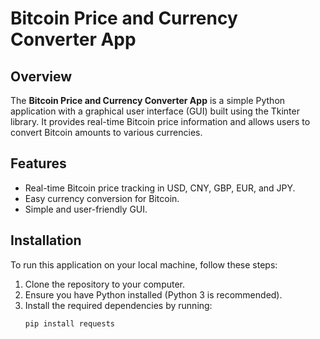 # Bitcoin Price and Currency Converter App

## Overview

The **Bitcoin Price and Currency Converter App** is a simple Python application with a graphical user interface (GUI) built using the Tkinter library. It provides real-time Bitcoin price information and allows users to convert Bitcoin amounts to various currencies.

## Features

- Real-time Bitcoin price tracking in USD, CNY, GBP, EUR, and JPY.
- Easy currency conversion for Bitcoin.
- Simple and user-friendly GUI.

## Installation

To run this application on your local machine, follow these steps:

1. Clone the repository to your computer.
2. Ensure you have Python installed (Python 3 is recommended).
3. Install the required dependencies by running:
   ```bash
   pip install requests  
